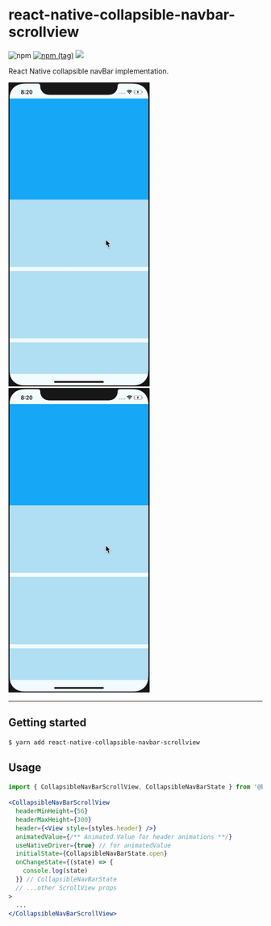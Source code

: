 # react-native-collapsible-navbar-scrollview

![npm](https://img.shields.io/npm/dw/@busfor/react-native-collapsible-navbar-scrollview?style=for-the-badge)
[![npm (tag)](https://img.shields.io/npm/v/@busfor/react-native-collapsible-navbar-scrollview/latest?style=for-the-badge)](https://img.shields.io/npm/v/@busfor/react-native-collapsible-navbar-scrollview/latest?style=for-the-badge)
[![](https://img.shields.io/npm/types/typescript?style=for-the-badge)](https://img.shields.io/npm/types/typescript?style=for-the-badge)

React Native collapsible navBar implementation.

<div>
<img width="280px" src="example.gif" />
<img width="280px" src="example.gif" />
</div>

---

## Getting started

`$ yarn add react-native-collapsible-navbar-scrollview`

## Usage

```javascript
import { CollapsibleNavBarScrollView, CollapsibleNavBarState } from '@busfor/react-native-collapsible-navbar-scrollview'
```

```jsx
<CollapsibleNavBarScrollView
  headerMinHeight={56}
  headerMaxHeight={300}
  header={<View style={styles.header} />}
  animatedValue={/** Animated.Value for header animations **/}
  useNativeDriver={true} // for animatedValue
  initialState={CollapsibleNavBarState.open}
  onChangeState={(state) => {
    console.log(state)
  }} // CollapsibleNavBarState
  // ...other ScrollView props
>
  ...
</CollapsibleNavBarScrollView>
```
